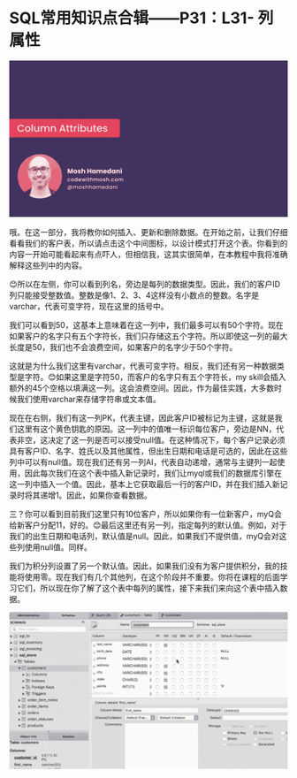# SQL常用知识点合辑——P31：L31- 列属性 

![](img/bb89ad32d4a36a03434279621d47068b_0.png)

哦。在这一部分，我将教你如何插入、更新和删除数据。在开始之前，让我们仔细看看我们的客户表，所以请点击这个中间图标，以设计模式打开这个表。你看到的内容一开始可能看起来有点吓人，但相信我，这其实很简单，在本教程中我将准确解释这些列中的内容。

😊所以在左侧，你可以看到列名，旁边是每列的数据类型。因此，我们的客户ID列只能接受整数值。整数是像1、2、3、4这样没有小数点的整数。名字是varchar，代表可变字符，现在这里的括号中。

我们可以看到50，这基本上意味着在这一列中，我们最多可以有50个字符。现在如果客户的名字只有五个字符长，我们只存储这五个字符。所以即使这一列的最大长度是50，我们也不会浪费空间，如果客户的名字少于50个字符。

这就是为什么我们这里有varchar，代表可变字符。相反，我们还有另一种数据类型是字符。😊如果这里是字符50，而客户的名字只有五个字符长，my skill会插入额外的45个空格以填满这一列。这会浪费空间。因此，作为最佳实践，大多数时候我们使用varchar来存储字符串或文本值。

现在在右侧，我们有这一列PK，代表主键，因此客户ID被标记为主键，这就是我们这里有这个黄色钥匙的原因。这一列中的值唯一标识每位客户，旁边是NN，代表非空，这决定了这一列是否可以接受null值。在这种情况下，每个客户记录必须具有客户ID、名字、姓氏以及其他属性，但出生日期和电话是可选的，因此在这些列中可以有null值。现在我们还有另一列AI，代表自动递增，通常与主键列一起使用，因此每次我们在这个表中插入新记录时，我们让myql或我们的数据库引擎在这一列中插入一个值。因此，基本上它获取最后一行的客户ID，并在我们插入新记录时将其递增1。因此，如果你查看数据。

三？你可以看到目前我们这里只有10位客户，所以如果你有一位新客户，myQ会给新客户分配11，好的。😊最后这里还有另一列，指定每列的默认值。例如，对于我们的出生日期和电话列，默认值是null。因此，如果我们不提供值，myQ会对这些列使用null值。同样。

我们为积分列设置了另一个默认值。因此，如果我们没有为客户提供积分，我的技能将使用零。现在我们有几个其他列，在这个阶段并不重要。你将在课程的后面学习它们，所以现在你了解了这个表中每列的属性，接下来我们来向这个表中插入数据。

![](img/bb89ad32d4a36a03434279621d47068b_2.png)

